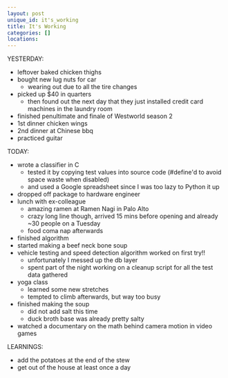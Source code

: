 ```yaml
---
layout: post
unique_id: it's_working
title: It's Working
categories: []
locations: 
---
```


YESTERDAY:
* leftover baked chicken thighs
* bought new lug nuts for car
  * wearing out due to all the tire changes
* picked up $40 in quarters
  * then found out the next day that they just installed credit card machines in the laundry room
* finished penultimate and finale of Westworld season 2
* 1st dinner chicken wings
* 2nd dinner at Chinese bbq
* practiced guitar

TODAY:
* wrote a classifier in C
  * tested it by copying test values into source code (#define'd to avoid space waste when disabled)
  * and used a Google spreadsheet since I was too lazy to Python it up
* dropped off package to hardware engineer
* lunch with ex-colleague
  * amazing ramen at Ramen Nagi in Palo Alto
  * crazy long line though, arrived 15 mins before opening and already ~30 people on a Tuesday
  * food coma nap afterwards
* finished algorithm
* started making a beef neck bone soup
* vehicle testing and speed detection algorithm worked on first try!!
  * unfortunately I messed up the db layer
  * spent part of the night working on a cleanup script for all the test data gathered
* yoga class
  * learned some new stretches
  * tempted to climb afterwards, but way too busy
* finished making the soup
  * did not add salt this time
  * duck broth base was already pretty salty
* watched a documentary on the math behind camera motion in video games

LEARNINGS:
* add the potatoes at the end of the stew
* get out of the house at least once a day
